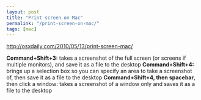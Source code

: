 ```yaml
---
layout: post
title: "Print screen on Mac"
permalink: "/print-screen-on-mac/"
tags: [mac]
---
```


<a href="http://osxdaily.com/2010/05/13/print-screen-mac/">http://osxdaily.com/2010/05/13/print-screen-mac/</a>

<strong>Command+Shift+3:</strong> takes a screenshot of the full screen (or screens if multiple monitors), and save it as a file to the desktop
<strong>Command+Shift+4:</strong> brings up a selection box so you can specify an area to take a screenshot of, then save it as a file to the desktop
<strong>Command+Shift+4, then spacebar</strong>, then click a window: takes a screenshot of a window only and saves it as a file to the desktop
